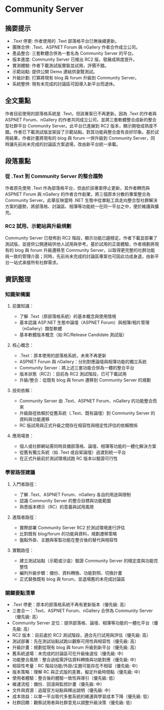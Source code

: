# Community Server

## 摘要提示
- .Text 停更: 作者使用的 .Text 部落格平台已無後續更新。
- 團隊合併: .Text、ASPNET Forum 與 nGallery 作者合作成立公司。
- 產品整合: 三套軟體合併為一套名為 Community Server 的平台。
- 版本進度: Community Server 已推出 RC2 版，發展成熟度提升。
- 實測體驗: 作者下載測試版實裝並試用，評價不錯。
- 示範站點: 提供公開 Demo 連結供瀏覽測試。
- 升級計劃: 打算將現有 blog 與 forum 升級到 Community Server。
- 系統整併: 現有未完成的討論區可因導入新平台而退休。

## 全文重點
作者目前使用的部落格系統是 .Text，但該專案已不再更新。因為 .Text 的作者與 ASPNET Forum、nGallery 的作者共同成立公司，並將三套軟體整合成新的整合型社群平台 Community Server。此平台已進展到 RC2 版本，顯示開發成熟度不錯。作者已下載測試版並架設了示範站點，對其功能與整合度有良好印象。基於試用結果，作者計畫將現有的 blog 與 forum 一併升級到 Community Server，同時讓先前尚未完成的討論區方案退場，改由新平台統一承載。

## 段落重點
### 從 .Text 到 Community Server 的整合趨勢
作者原先使用 .Text 作為部落格平台，但由於該專案停止更新，其作者轉而與 ASPNET Forum 與 nGallery 的作者合作創業，將三個原本分散的專案整合為 Community Server。此舉反映當時 .NET 生態中從單點工具走向整合型社群解決方案的趨勢，將部落格、討論區、相簿等功能統一在同一平台之中，便於維護與擴充。

### RC2 試用、示範站與升級規劃
Community Server 已發佈到 RC2 階段，顯示功能已趨穩定。作者下載並部署了測試版，並提供公開連結供他人試用與參考。基於試用的正面體驗，作者規劃將現有的 blog 與 forum 升級遷移至 Community Server，以取得更完整的社群功能與一致的管理介面；同時，先前尚未完成的討論區專案也可因此功成身退，由新平台一站式承接所有社群需求。

## 資訊整理

### 知識架構圖
1. 前置知識：
   - 了解 .Text（原部落格系統）的基本概念與使用情境
   - 基本認識 ASP.NET 生態中論壇（ASPNET Forum）與相簿/相片管理（nGallery）類型軟體
   - 基本軟體版本概念（如 RC/Release Candidate 測試版）

2. 核心概念：
   - .Text：原本使用的部落格系統，未來不再更新
   - ASPNET Forum 與 nGallery：分別對應論壇與相簿功能的獨立系統
   - Community Server：將上述三套功能合併為一體的整合平台
   - 版本狀態（RC2）：目前為 RC2 測試階段，已可下載試用
   - 升級/整合：從既有 blog 與 forum 遷移到 Community Server 的規劃

3. 技術依賴：
   - Community Server 由 .Text、ASPNET Forum、nGallery 的功能整合而來
   - 升級路徑依賴於從舊系統（.Text、既有論壇）到 Community Server 的資料與功能遷移
   - RC 版試用與正式升級之間存在相容性與穩定性評估的依賴關係

4. 應用場景：
   - 個人或社群網站需同時具備部落格、論壇、相簿等功能的一體化解決方案
   - 從舊有獨立系統（如 .Text 或自架論壇）過渡到統一平台
   - 在正式升級前於測試環境試跑 RC 版本以驗證可行性

### 學習路徑建議
1. 入門者路徑：
   - 了解 .Text、ASPNET Forum、nGallery 各自的用途與限制
   - 認識 Community Server 的整合目標與功能範圍
   - 熟悉版本標示（RC）的意義與試用風險

2. 進階者路徑：
   - 實際部署 Community Server RC2 於測試環境進行評估
   - 比對既有 blog/forum 的功能與資料，規劃遷移策略
   - 盤點外掛、主題與客製功能在整合後的替代與相容性

3. 實戰路徑：
   - 建立測試站點（示範或沙盒）驗證 Community Server 的穩定度與功能完整性
   - 編列升級步驟：備份、資料轉換、功能對照、切換計畫
   - 正式替換既有 blog 與 forum，並退場舊的未完成討論區

### 關鍵要點清單
- .Text 停更：原本的部落格系統不再有更新版本（優先級: 高）
- 三套合一：.Text、ASPNET Forum、nGallery 合併為 Community Server（優先級: 高）
- Community Server 定位：提供部落格、論壇、相簿等功能的一體化平台（優先級: 高）
- RC2 版本：目前處於 RC2 測試階段，適合先行試用與評估（優先級: 高）
- 測試部署：先在測試站點試跑以觀察可用性與相容性（優先級: 高）
- 升級計畫：規劃從現有 blog 與 forum 升級到新平台（優先級: 高）
- 舊系統退場：未完成的討論區可在升級後退役（優先級: 中）
- 功能整合風險：整合過程需評估資料轉換與功能對應（優先級: 中）
- 相容性考量：RC 階段功能/外掛/主題可能存在不相容（優先級: 中）
- 版本策略：理解 RC 與正式版的差異，擬定升級時間點（優先級: 中）
- 使用者體驗：整合後的體驗一致性與導引（優先級: 低）
- 維運流程：備份、回滾與監控計畫（優先級: 中）
- 文件與資源：追蹤官方站點與釋出說明（優先級: 中）
- 成本效益：以單一平台取代多套系統的維運與學習成本下降（優先級: 低）
- 社群回饋：觀察試用者與社群意見以調整升級決策（優先級: 低）